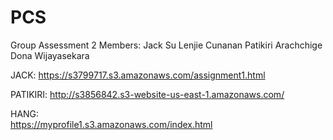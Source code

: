 # PCS
Group Assessment 2
Members:
Jack Su
Lenjie Cunanan
Patikiri Arachchige Dona Wijayasekara

JACK:
https://s3799717.s3.amazonaws.com/assignment1.html

PATIKIRI:
http://s3856842.s3-website-us-east-1.amazonaws.com/

HANG:  
https://myprofile1.s3.amazonaws.com/index.html
